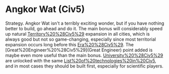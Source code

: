 # Angkor Wat (Civ5)

Strategy.
Angkor Wat isn't a terribly exciting wonder, but if you have nothing better to build, go ahead and do it. The main bonus will considerably speed up natural [Territory%20%28Civ5%29](territorial) expansion in all cities, which is always good but not so game-changing, especially since most territorial expansion occurs long before this [Era%20%28Civ5%29](era). The [Great%20Engineer%20%28Civ5%29](Great Engineer) point added is maybe even more useful than the main bonus. [University%20%28Civ5%29](Universities) are unlocked with the same [List%20of%20technologies%20in%20Civ5](technology), and in most cases they should be built first, especially for scientific players.